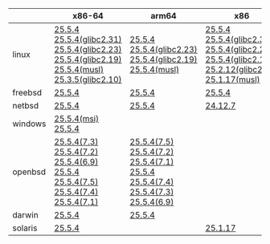 ||x86-64|arm64|x86|ppc64le|armv7|armel|
| --- | --- | --- | --- | --- | --- | --- |
|linux|[25.5.4](https://github.com/roswell/sbcl_head/releases/download/25.5.4/sbcl-25.5.4-x86-64-linux-binary.tar.bz2)<br />[25.5.4(glibc2.31)](https://github.com/roswell/sbcl_head/releases/download/25.5.4/sbcl-25.5.4-x86-64-linux-glibc2.31-binary.tar.bz2)<br />[25.5.4(glibc2.23)](https://github.com/roswell/sbcl_head/releases/download/25.5.4/sbcl-25.5.4-x86-64-linux-glibc2.23-binary.tar.bz2)<br />[25.5.4(glibc2.19)](https://github.com/roswell/sbcl_head/releases/download/25.5.4/sbcl-25.5.4-x86-64-linux-glibc2.19-binary.tar.bz2)<br />[25.5.4(musl)](https://github.com/roswell/sbcl_head/releases/download/25.5.4/sbcl-25.5.4-x86-64-linux-musl-binary.tar.bz2)<br />[25.3.5(glibc2.10)](https://github.com/roswell/sbcl_head/releases/download/25.3.5/sbcl-25.3.5-x86-64-linux-glibc2.10-binary.tar.bz2)<br />|[25.5.4](https://github.com/roswell/sbcl_head/releases/download/25.5.4/sbcl-25.5.4-arm64-linux-binary.tar.bz2)<br />[25.5.4(glibc2.23)](https://github.com/roswell/sbcl_head/releases/download/25.5.4/sbcl-25.5.4-arm64-linux-glibc2.23-binary.tar.bz2)<br />[25.5.4(glibc2.19)](https://github.com/roswell/sbcl_head/releases/download/25.5.4/sbcl-25.5.4-arm64-linux-glibc2.19-binary.tar.bz2)<br />[25.5.4(musl)](https://github.com/roswell/sbcl_head/releases/download/25.5.4/sbcl-25.5.4-arm64-linux-musl-binary.tar.bz2)<br />|[25.5.4](https://github.com/roswell/sbcl_head/releases/download/25.5.4/sbcl-25.5.4-x86-linux-binary.tar.bz2)<br />[25.5.4(glibc2.31)](https://github.com/roswell/sbcl_head/releases/download/25.5.4/sbcl-25.5.4-x86-linux-glibc2.31-binary.tar.bz2)<br />[25.5.4(glibc2.23)](https://github.com/roswell/sbcl_head/releases/download/25.5.4/sbcl-25.5.4-x86-linux-glibc2.23-binary.tar.bz2)<br />[25.5.4(glibc2.19)](https://github.com/roswell/sbcl_head/releases/download/25.5.4/sbcl-25.5.4-x86-linux-glibc2.19-binary.tar.bz2)<br />[25.2.12(glibc2.10)](https://github.com/roswell/sbcl_head/releases/download/25.2.12/sbcl-25.2.12-x86-linux-glibc2.10-binary.tar.bz2)<br />[25.1.17(musl)](https://github.com/roswell/sbcl_head/releases/download/25.1.17/sbcl-25.1.17-x86-linux-musl-binary.tar.bz2)<br />|[25.5.4](https://github.com/roswell/sbcl_head/releases/download/25.5.4/sbcl-25.5.4-ppc64le-linux-binary.tar.bz2)<br />[25.5.4(glibc2.23)](https://github.com/roswell/sbcl_head/releases/download/25.5.4/sbcl-25.5.4-ppc64le-linux-glibc2.23-binary.tar.bz2)<br />[25.5.4(glibc2.19)](https://github.com/roswell/sbcl_head/releases/download/25.5.4/sbcl-25.5.4-ppc64le-linux-glibc2.19-binary.tar.bz2)<br />|[25.5.4](https://github.com/roswell/sbcl_head/releases/download/25.5.4/sbcl-25.5.4-armv7-linux-binary.tar.bz2)<br />|[25.1.17](https://github.com/roswell/sbcl_head/releases/download/25.1.17/sbcl-25.1.17-armel-linux-binary.tar.bz2)<br />|
|freebsd|[25.5.4](https://github.com/roswell/sbcl_head/releases/download/25.5.4/sbcl-25.5.4-x86-64-freebsd-binary.tar.bz2)<br />|[25.5.4](https://github.com/roswell/sbcl_head/releases/download/25.5.4/sbcl-25.5.4-arm64-freebsd-binary.tar.bz2)<br />|[25.5.4](https://github.com/roswell/sbcl_head/releases/download/25.5.4/sbcl-25.5.4-x86-freebsd-binary.tar.bz2)<br />||||
|netbsd|[25.5.4](https://github.com/roswell/sbcl_head/releases/download/25.5.4/sbcl-25.5.4-x86-64-netbsd-binary.tar.bz2)<br />|[25.5.4](https://github.com/roswell/sbcl_head/releases/download/25.5.4/sbcl-25.5.4-arm64-netbsd-binary.tar.bz2)<br />|[24.12.7](https://github.com/roswell/sbcl_head/releases/download/24.12.7/sbcl-24.12.7-x86-netbsd-binary.tar.bz2)<br />||||
|windows|[25.5.4(msi)](https://github.com/roswell/sbcl_head/releases/download/25.5.4/sbcl-25.5.4-x86-64-windows-binary.msi)<br />[25.5.4](https://github.com/roswell/sbcl_head/releases/download/25.5.4/sbcl-25.5.4-x86-64-windows-binary.tar.bz2)<br />||||||
|openbsd|[25.5.4(7.3)](https://github.com/roswell/sbcl_head/releases/download/25.5.4/sbcl-25.5.4-x86-64-openbsd-7.3-binary.tar.bz2)<br />[25.5.4(7.2)](https://github.com/roswell/sbcl_head/releases/download/25.5.4/sbcl-25.5.4-x86-64-openbsd-7.2-binary.tar.bz2)<br />[25.5.4(6.9)](https://github.com/roswell/sbcl_head/releases/download/25.5.4/sbcl-25.5.4-x86-64-openbsd-6.9-binary.tar.bz2)<br />[25.5.4](https://github.com/roswell/sbcl_head/releases/download/25.5.4/sbcl-25.5.4-x86-64-openbsd-binary.tar.bz2)<br />[25.5.4(7.5)](https://github.com/roswell/sbcl_head/releases/download/25.5.4/sbcl-25.5.4-x86-64-openbsd-7.5-binary.tar.bz2)<br />[25.5.4(7.4)](https://github.com/roswell/sbcl_head/releases/download/25.5.4/sbcl-25.5.4-x86-64-openbsd-7.4-binary.tar.bz2)<br />[25.5.4(7.1)](https://github.com/roswell/sbcl_head/releases/download/25.5.4/sbcl-25.5.4-x86-64-openbsd-7.1-binary.tar.bz2)<br />|[25.5.4(7.5)](https://github.com/roswell/sbcl_head/releases/download/25.5.4/sbcl-25.5.4-arm64-openbsd-7.5-binary.tar.bz2)<br />[25.5.4(7.2)](https://github.com/roswell/sbcl_head/releases/download/25.5.4/sbcl-25.5.4-arm64-openbsd-7.2-binary.tar.bz2)<br />[25.5.4(7.1)](https://github.com/roswell/sbcl_head/releases/download/25.5.4/sbcl-25.5.4-arm64-openbsd-7.1-binary.tar.bz2)<br />[25.5.4](https://github.com/roswell/sbcl_head/releases/download/25.5.4/sbcl-25.5.4-arm64-openbsd-binary.tar.bz2)<br />[25.5.4(7.4)](https://github.com/roswell/sbcl_head/releases/download/25.5.4/sbcl-25.5.4-arm64-openbsd-7.4-binary.tar.bz2)<br />[25.5.4(7.3)](https://github.com/roswell/sbcl_head/releases/download/25.5.4/sbcl-25.5.4-arm64-openbsd-7.3-binary.tar.bz2)<br />[25.5.4(6.9)](https://github.com/roswell/sbcl_head/releases/download/25.5.4/sbcl-25.5.4-arm64-openbsd-6.9-binary.tar.bz2)<br />|||||
|darwin|[25.5.4](https://github.com/roswell/sbcl_head/releases/download/25.5.4/sbcl-25.5.4-x86-64-darwin-binary.tar.bz2)<br />|[25.5.4](https://github.com/roswell/sbcl_head/releases/download/25.5.4/sbcl-25.5.4-arm64-darwin-binary.tar.bz2)<br />|||||
|solaris|[25.5.4](https://github.com/roswell/sbcl_head/releases/download/25.5.4/sbcl-25.5.4-x86-64-solaris-binary.tar.bz2)<br />||[25.1.17](https://github.com/roswell/sbcl_head/releases/download/25.1.17/sbcl-25.1.17-x86-solaris-binary.tar.bz2)<br />||||
